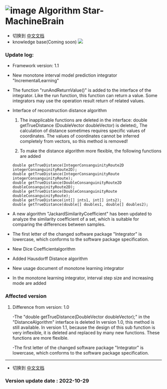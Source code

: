 # ![image](https://user-images.githubusercontent.com/113756063/194830221-abe24fcc-484b-4769-b3b7-ec6d8138f436.png) Algorithm Star-MachineBrain

- 切换到 [中文文档](https://github.com/BeardedManZhao/algorithmStar/blob/main/src_code/README-Chinese.md)
- knowledge base(Coming soon)
  <a href="https://github.com/BeardedManZhao/algorithmStar/blob/main/KnowledgeDocument/knowledge%20base.md">
  <img src = "https://user-images.githubusercontent.com/113756063/194832492-f8c184c1-55e8-4f16-943a-34b99ac751d4.png"/>
  </a>

### Update log:
* Framework version: 1.1
- New monotone interval model prediction integrator "IncrementalLearning"
- The function "runAndReturnValue()" is added to the interface of the integrator. Like the run function, this function
  can return a value. Some integrators may use the operation result return of related values.
- Interface of reconstruction distance algorithm

    1. The inapplicable functions are deleted in the interface: double getTrueDistance (DoubleVector doubleVector) is
       deleted;, The calculation of distance sometimes requires specific values of coordinates. The values of
       coordinates cannot be inferred completely from vectors, so this method is removed!

    2. To make the distance algorithm more flexible, the following functions are added

  ```
  double getTrueDistance(IntegerConsanguinityRoute2D integerConsanguinityRoute2D);
  double getTrueDistance(IntegerConsanguinityRoute integerConsanguinityRoute);
  double getTrueDistance(DoubleConsanguinityRoute2D doubleConsanguinityRoute2D);
  double getTrueDistance(DoubleConsanguinityRoute doubleConsanguinityRoute);
  double getTrueDistance(int[] ints1, int[] ints2);
  double getTrueDistance(double[] doubles1, double[] doubles2);
  ```
- A new algorithm "JackardSimilarityCoefficient" has been updated to analyze the similarity coefficient of a set, which
  is suitable for comparing the differences between samples.
- The first letter of the changed software package "Integrator" is lowercase, which conforms to the software package
  specification.
- New Dice Coefficientalgorithm
- Added Hausdorff Distance algorithm
- New usage document of monotone learning integrator
- In the monotone learning integrator, interval step size and increasing mode are added

### Affected version

1. Difference from version: 1.0

   -The "double getTrueDistance(DoubleVector doubleVector);" in the "DistanceAlgorithm" interface is deleted In version
   1.0, this method is still available. In version 1.1, because the design of this sub function is very inflexible, it
   is deleted and replaced by many new functions. These functions are more flexible.

   -The first letter of the changed software package "Integrator" is lowercase, which conforms to the software package
   specification.

<hr>

- 切换到 [中文文档](https://github.com/BeardedManZhao/algorithmStar/blob/main/src_code/README-Chinese.md)

### Version update date : 2022-10-29
